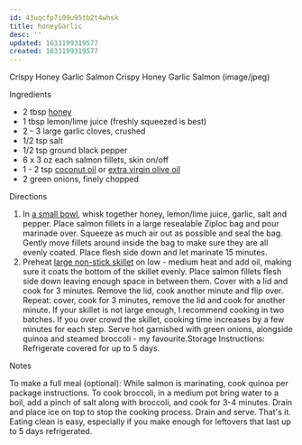 ```yaml
---
id: 43uqcfp7i09u95tb2t4whsk
title: honeyGarlic
desc: ''
updated: 1633199319577
created: 1633199319577
---
```


Crispy Honey Garlic Salmon
Crispy Honey Garlic Salmon (image/jpeg)

Ingredients

* 2 tbsp [honey](http://www.amazon.com/gp/product/B000U0MTMW/ref=as_li_ss_tl?ie=UTF8&camp=1789&creative=390957&creativeASIN=B000U0MTMW&linkCode=as2&tag=if0466-20)
* 1 tbsp lemon/lime juice (freshly squeezed is best)
* 2 - 3 large garlic cloves, crushed
* 1/2 tsp salt
* 1/2 tsp ground black pepper
* 6 x 3 oz each salmon fillets, skin on/off
* 1 - 2 tsp [coconut oil](http://www.amazon.com/gp/product/B000GAT6NG/ref=as_li_ss_tl?ie=UTF8&camp=1789&creative=390957&creativeASIN=B000GAT6NG&linkCode=as2&tag=if0466-20) or [extra virgin olive oil](http://www.amazon.com/gp/product/B0027EOTKO/ref=as_li_tl?ie=UTF8&camp=1789&creative=390957&creativeASIN=B0027EOTKO&linkCode=as2&tag=if0466-20)
* 2 green onions, finely chopped

Directions

1. In [a small bowl](http://www.amazon.com/gp/product/B000A38ASG/ref=as_li_tl?ie=UTF8&camp=1789&creative=390957&creativeASIN=B000A38ASG&linkCode=as2&tag=if0466-20&linkId=GWYQOB6W7YPZCXGS), whisk together honey, lemon/lime juice, garlic, salt and pepper. Place salmon fillets in a large resealable Ziploc bag and pour marinade over. Squeeze as much air out as possible and seal the bag. Gently move fillets around inside the bag to make sure they are all evenly coated. Place flesh side down and let marinate 15 minutes.
2. Preheat [large non-stick skillet](http://www.amazon.com/gp/product/B008FZTS4G/ref=as_li_tl?ie=UTF8&camp=1789&creative=390957&creativeASIN=B008FZTS4G&linkCode=as2&tag=if0466-20) on low - medium heat and add oil, making sure it coats the bottom of the skillet evenly. Place salmon fillets flesh side down leaving enough space in between them. Cover with a lid and cook for 3 minutes. Remove the lid, cook another minute and flip over. Repeat: cover, cook for 3 minutes, remove the lid and cook for another minute. If your skillet is not large enough, I recommend cooking in two batches. If you over crowd the skillet, cooking time increases by a few minutes for each step. Serve hot garnished with green onions, alongside quinoa and steamed broccoli - my favourite.Storage Instructions: Refrigerate covered for up to 5 days.

Notes

To make a full meal (optional): While salmon is marinating, cook quinoa per package instructions. To cook broccoli, in a medium pot bring water to a boil, add a pinch of salt along with broccoli, and cook for 3-4 minutes. Drain and place ice on top to stop the cooking process. Drain and serve. That's it. Eating clean is easy, especially if you make enough for leftovers that last up to 5 days refrigerated.
